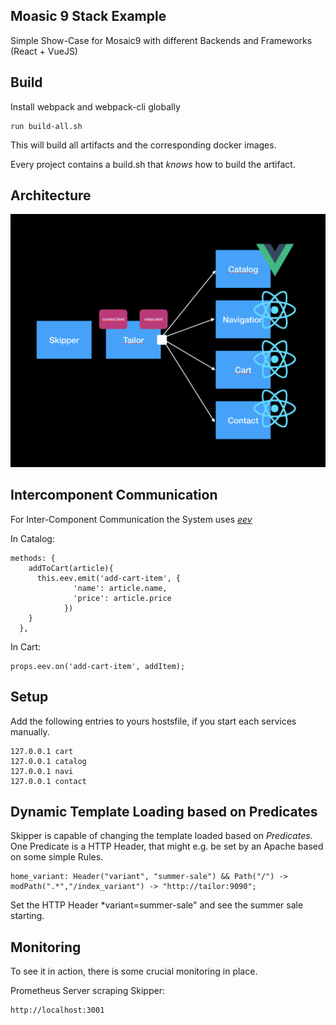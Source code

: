 ## Moasic 9 Stack Example

Simple Show-Case for Mosaic9 with different Backends and Frameworks (React + VueJS)

## Build

Install webpack and webpack-cli globally
```
run build-all.sh
```

This will build all artifacts and the corresponding docker images.

Every project contains a build.sh that _knows_ how to build the artifact.

## Architecture

![alt text](doc/arch.png "Logo Title Text 1")

## Intercomponent Communication

For Inter-Component Communication the System uses [_eev_](https://github.com/chrisdavies/eev)

In Catalog:
```
methods: {
    addToCart(article){
      this.eev.emit('add-cart-item', {
              'name': article.name,
              'price': article.price
            })
    }
  },
```

In Cart:

```
props.eev.on('add-cart-item', addItem);
```

## Setup

Add the following entries to yours hostsfile, if you start each services manually.

```
127.0.0.1 cart
127.0.0.1 catalog
127.0.0.1 navi
127.0.0.1 contact
```

## Dynamic Template Loading based on Predicates

Skipper is capable of changing the template loaded based on _Predicates_.
One Predicate is a HTTP Header, that might e.g. be set by an Apache based on some simple Rules.

```
home_variant: Header("variant", "summer-sale") && Path("/") -> modPath(".*","/index_variant") -> "http://tailor:9090";
```
Set the HTTP Header *variant=summer-sale" and see the summer sale starting.

## Monitoring

To see it in action, there is some crucial monitoring in place.

Prometheus Server scraping Skipper:
```
http://localhost:3001
```
